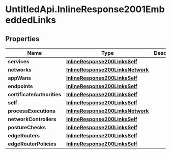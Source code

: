 # UntitledApi.InlineResponse2001EmbeddedLinks

## Properties

Name | Type | Description | Notes
------------ | ------------- | ------------- | -------------
**services** | [**InlineResponse200LinksSelf**](InlineResponse200LinksSelf.md) |  | 
**networks** | [**InlineResponse200LinksNetwork**](InlineResponse200LinksNetwork.md) |  | 
**appWans** | [**InlineResponse200LinksSelf**](InlineResponse200LinksSelf.md) |  | 
**endpoints** | [**InlineResponse200LinksSelf**](InlineResponse200LinksSelf.md) |  | 
**certificateAuthorities** | [**InlineResponse200LinksSelf**](InlineResponse200LinksSelf.md) |  | 
**self** | [**InlineResponse200LinksSelf**](InlineResponse200LinksSelf.md) |  | 
**processExecutions** | [**InlineResponse200LinksNetwork**](InlineResponse200LinksNetwork.md) |  | 
**networkControllers** | [**InlineResponse200LinksSelf**](InlineResponse200LinksSelf.md) |  | 
**postureChecks** | [**InlineResponse200LinksSelf**](InlineResponse200LinksSelf.md) |  | 
**edgeRouters** | [**InlineResponse200LinksSelf**](InlineResponse200LinksSelf.md) |  | 
**edgeRouterPolicies** | [**InlineResponse200LinksSelf**](InlineResponse200LinksSelf.md) |  | 


